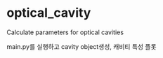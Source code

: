 # optical_cavity
Calculate parameters for optical cavities

main.py를 실행하고 cavity object생성, 캐비티 특성 플롯

